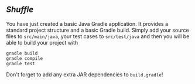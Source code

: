 *Shuffle*
------------------------------------

You have just created a basic Java Gradle application. It provides a standard
project structure and a basic Gradle build. Simply add your source files
to `src/main/java`, your test cases to `src/test/java` and then you will
be able to build your project with

    gradle build
    gradle compile
    gradle test

Don't forget to add any extra JAR dependencies to `build.gradle`!
